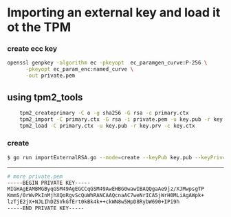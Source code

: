 # Importing an external key and load it ot the TPM


### create ecc key 

```bash
openssl genpkey -algorithm ec -pkeyopt  ec_paramgen_curve:P-256 \
      -pkeyopt ec_param_enc:named_curve \
      -out private.pem

```

## using tpm2_tools

```bash
	tpm2_createprimary -C o -g sha256 -G rsa -c primary.ctx
	tpm2_import -C primary.ctx -G rsa -i private.pem -u key.pub -r key.prv
	tpm2_load -C primary.ctx -u key.pub -r key.prv -c key.ctx
```


### create 

```bash
$ go run importExternalRSA.go --mode=create --keyPub key.pub --keyPriv=key.priv --pemFile=private.pem --handle=0x81010002


```




---

```bash
# more private.pem 
-----BEGIN PRIVATE KEY-----
MIGHAgEAMBMGByqGSM49AgEGCCqGSM49AwEHBG0wawIBAQQgaAe9jz/XJMwpsgTP
KmmS/0rWvPkInMjhXQoRgvScQuWhRANCAAQcnaAC7weNrICA5jWrH0MLiAgAWpk+
lzTjE2jX+NJLIhDZSVkGfErt0kBk4k++ckWN8w5HpD8RybW690+IPi9h
-----END PRIVATE KEY-----
```